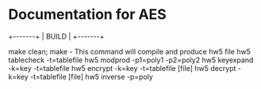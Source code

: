 Documentation for AES
======================

+-------+
| BUILD |
+-------+

make clean; make  - This command will compile and produce hw5 file
    hw5 tablecheck -t=tablefile
    hw5 modprod -p1=poly1 -p2=poly2
    hw5 keyexpand -k=key -t=tablefile
    hw5 encrypt -k=key -t=tablefile [file]
    hw5 decrypt -k=key -t=tablefile [file]
    hw5 inverse -p=poly
